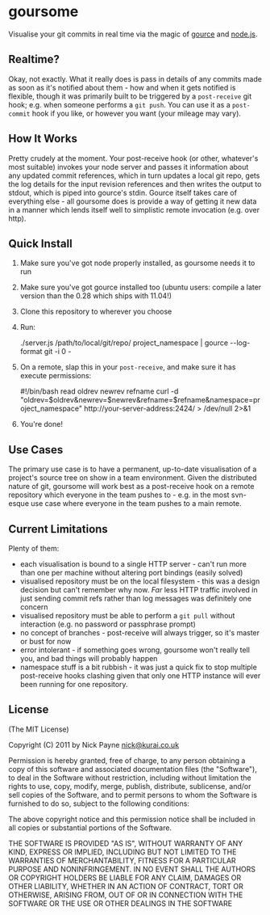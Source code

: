 # goursome

Visualise your git commits in real time via the magic of [gource](https://github.com/acaudwell/Gource)
and [node.js](https://github.com/joyent/node).

## Realtime?

Okay, not exactly. What it really does is pass in details of any commits made as soon as it's notified about them -
how and when it gets notified is flexible, though it was primarily built to be triggered by a `post-receive` git hook;
e.g. when someone performs a `git push`. You can use it as a `post-commit` hook if you like, or however you want (your
mileage may vary).

## How It Works

Pretty crudely at the moment. Your post-receive hook (or other, whatever's most suitable) invokes your node server and
passes it information about any updated commit references, which in turn updates a local git repo, gets the log details for
the input revision references and then writes the output to stdout, which is piped into gource's stdin. Gource itself
takes care of everything else - all goursome does is provide a way of getting it new data in a manner which lends itself
well to simplistic remote invocation (e.g. over http).

## Quick Install

1) Make sure you've got node properly installed, as goursome needs it to run

2) Make sure you've got gource installed too (ubuntu users: compile a later version than the 0.28 which ships with 11.04!)

3) Clone this repository to wherever you choose

4) Run:

    ./server.js /path/to/local/git/repo/ project_namespace | gource --log-format git -i 0 -

5) On a remote, slap this in your `post-receive`, and make sure it has execute permissions:

    #!/bin/bash
    read oldrev newrev refname
    curl -d "oldrev=$oldrev&newrev=$newrev&refname=$refname&namespace=project_namespace" http://your-server-address:2424/ > /dev/null 2>&1

6) You're done!

## Use Cases

The primary use case is to have a permanent, up-to-date visualisation of a project's source tree on show in a team environment.
Given the distributed nature of git, goursome will work best as a post-receive hook on a remote repository which everyone in the team
pushes to - e.g. in the most svn-esque use case where everyone in the team pushes to a main remote.

## Current Limitations

Plenty of them:

* each visualisation is bound to a single HTTP server - can't run more than one per machine without altering port bindings (easily solved)
* visualised repository must be on the local filesystem - this was a design decision but can't remember why now. *Far* less HTTP traffic
involved in just sending commit refs rather than log messages was definitely one concern
* visualised repository must be able to perform a `git pull` without interaction (e.g. no password or passphrase prompt)
* no concept of branches - post-receive will always trigger, so it's master or bust for now
* error intolerant - if something goes wrong, goursome won't really tell you, and bad things will probably happen
* namespace stuff is a bit rubbish - it was just a quick fix to stop multiple post-receive hooks clashing given that only one HTTP
instance will ever been running for one repository.

## License

(The MIT License)

Copyright (C) 2011 by Nick Payne <nick@kurai.co.uk> 

Permission is hereby granted, free of charge, to any person obtaining a copy
of this software and associated documentation files (the "Software"), to deal
in the Software without restriction, including without limitation the rights
to use, copy, modify, merge, publish, distribute, sublicense, and/or sell
copies of the Software, and to permit persons to whom the Software is
furnished to do so, subject to the following conditions:

The above copyright notice and this permission notice shall be included in
all copies or substantial portions of the Software.

THE SOFTWARE IS PROVIDED "AS IS", WITHOUT WARRANTY OF ANY KIND, EXPRESS OR
IMPLIED, INCLUDING BUT NOT LIMITED TO THE WARRANTIES OF MERCHANTABILITY,
FITNESS FOR A PARTICULAR PURPOSE AND NONINFRINGEMENT. IN NO EVENT SHALL THE
AUTHORS OR COPYRIGHT HOLDERS BE LIABLE FOR ANY CLAIM, DAMAGES OR OTHER
LIABILITY, WHETHER IN AN ACTION OF CONTRACT, TORT OR OTHERWISE, ARISING FROM,
OUT OF OR IN CONNECTION WITH THE SOFTWARE OR THE USE OR OTHER DEALINGS IN
THE SOFTWARE
